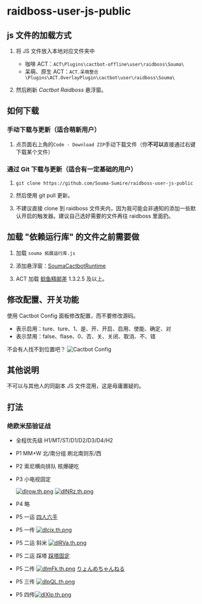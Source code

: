 # raidboss-user-js-public

## js 文件的加载方式

1. 将 JS 文件放入本地对应文件夹中

   - 咖啡 ACT：`ACT\Plugins\cactbot-offline\user\raidboss\Souma\`
   - 呆萌、原生 ACT：`ACT.呆萌整合\Plugins\ACT.OverlayPlugin\cactbot\user\raidboss\Souma\`

1. 然后刷新 _Cactbot Raidboss_ 悬浮窗。

## 如何下载

### 手动下载与更新（适合萌新用户）

1. 点页面右上角的`Code - Download ZIP`手动下载文件（你**不可以**直接通过右键下载某个文件）

### 通过 Git 下载与更新（适合有一定基础的用户）

1. `git clone https://github.com/Souma-Sumire/raidboss-user-js-public`

1. 然后使用 git pull 更新。

1. 不建议直接 clone 到 raidboss 文件夹内，因为我可能会非通知的添加一些默认开启的触发器。建议自己选好需要的文件再往 raidboss 里面扔。

## 加载 "依赖运行库" 的文件之前需要做

1. 加载 `souma 拓展运行库.js`

1. 添加悬浮窗：[SoumaCactbotRuntime](https://souma.diemoe.net/ff14-overlay-vite/#/cactbotRuntime)

1. ACT 加载 [鲶鱼精邮差](https://github.com/Natsukage/PostNamazu/releases) 1.3.2.5 及以上。

## 修改配置、开关功能

使用 Cactbot Config 面板修改配置，而不要修改源码。

- 表示启用：ture、ture、1、是、开、开启、启用、使能、确定、对
- 表示禁用：false、flase、0、否、关、关闭、取消、不、错

不会有人找不到位置吧？
![Cactbot Config](https://raw.fastgit.org/quisquous/cactbot/main/screenshots/config_panel.png)

## 其他说明

不可以与其他人的同副本 JS 文件混用，这是毋庸置疑的。

## 打法

### 绝欧米茄验证战

- 全程优先级 H1/MT/ST/D1/D2/D3/D4/H2
- P1 MM+W 北/南分组 刷北南则东/西
- P2 索尼横向排队 核爆硬吃
- P3 小电视固定

  [![dlrow.th.png](https://i.328888.xyz/2023/03/06/dlrow.th.png)](https://imgloc.com/i/dlrow) [![dlNRz.th.png](https://i.328888.xyz/2023/03/06/dlNRz.th.png)](https://imgloc.com/i/dlNRz)

- P4 略
- P5 一运 [四人六手](https://nga.178.com/read.php?tid=35297656)

- P5 一传 [![dlcjx.th.png](https://i.328888.xyz/2023/03/06/dlcjx.th.png)](https://imgloc.com/i/dlcjx)
- P5 二运 斜米 [![dlRVa.th.png](https://i.328888.xyz/2023/03/06/dlRVa.th.png)](https://imgloc.com/i/dlRVa)
- P5 二运 踩塔 [踩塔固定](https://raidplan.io/plan/fTEfK64r3cnHG9kN)
- P5 二传 [![dlmFk.th.png](https://i.328888.xyz/2023/03/06/dlmFk.th.png)](https://imgloc.com/i/dlmFk) [りょんめちゃんねる](https://www.bilibili.com/video/BV1E54y1c7gt?t=1076.8)
- P5 三传 [![dlpQL.th.png](https://i.328888.xyz/2023/03/06/dlpQL.th.png)](https://imgloc.com/i/dlpQL)
- P5 四传[![dlXlp.th.png](https://i.328888.xyz/2023/03/06/dlXlp.th.png)](https://imgloc.com/i/dlXlp)
